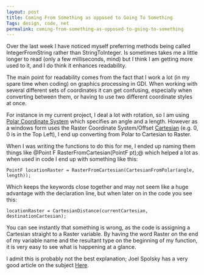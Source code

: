 ```yaml
---
layout: post
title: Coming From Something as opposed to Going To Something
Tags: design, code, net
permalink: coming-from-something-as-opposed-to-going-to-something
---
```


Over the last week I have noticed myself preferring methods being called IntegerFromString rather than StringToInteger.  Is sometimes takes me a little longer to read (only a few milliseconds, mind) but I think I am getting more used to it, and I do think it enhances readability.

The main point for readability comes from the fact that I work a lot (in my spare time when coding) on graphics processing in GDI.  When working with several different sets of coordinates it can get confusing, especially when converting between them, or having to use two different coordinate styles at once.

For instance in my current project, I deal a lot with rotation, so I am using [Polar Coordinate System][1] which specifies an angle and a length.  However as a windows form uses the Raster Coordinate System/Offset [Cartesian][2] (e.g. 0, 0 is in the Top Left), I end up converting from Polar to Cartesian to Raster.

When I was writing the functions to do this for me, I ended up naming them things like @Point F RasterFromCartesian(PointF pt);@ which helped a lot as when used in code I end up with something like this:

    PointF locationRaster = RasterFromCartesian(CartesianFromPolar(angle, length));

Which keeps the keywords close together and may not seem like a huge advantage with the declaration line, but when later on in the code you see this:

    locationRaster = CartesianDistance(currentCartesian, destinationCartesian);

You can see instantly that something is wrong, as the code is assigning a Cartesian straight to a Raster variable.  By having the word Raster on the end of my variable name and the resultant type on the beginning of my function, it is very easy to see what is happening at a glance.

I admit this is probably not the best explanation; Joel Spolsky has a very good article on the subject [Here][3].

[1]: http://en.wikipedia.org/wiki/Polar_coordinate_system
[2]: http://en.wikipedia.org/wiki/Cartesian_coordinate_system 
[3]: http://www.joelonsoftware.com/articles/Wrong.html
